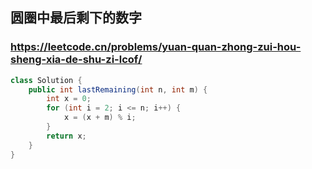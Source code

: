 ## 圆圈中最后剩下的数字
### https://leetcode.cn/problems/yuan-quan-zhong-zui-hou-sheng-xia-de-shu-zi-lcof/
```java
class Solution {
    public int lastRemaining(int n, int m) {
        int x = 0;
        for (int i = 2; i <= n; i++) {
            x = (x + m) % i;
        }
        return x;
    }
}
```
